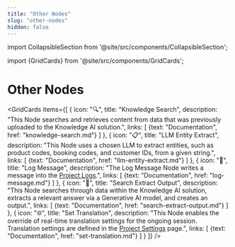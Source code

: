 ```yaml
---
title: "Other Nodes"
slug: "other-nodes"
hidden: false
---
```

import CollapsibleSection from '@site/src/components/CollapsibleSection';


import {GridCards} from '@site/src/components/GridCards';

# Other Nodes

<GridCards items={[
  {
    icon: "🔍",
    title: "Knowledge Search",
    description: "This Node searches and retrieves content from data that was previously uploaded to the Knowledge AI solution.",
    links: [
      {text: "Documentation", href: "knowledge-search.md"}
    ]
  },
  {
    icon: "📋",
    title: "LLM Entity Extract",
    description: "This Node uses a chosen LLM to extract entities, such as product codes, booking codes, and customer IDs, from a given string.",
    links: [
      {text: "Documentation", href: "llm-entity-extract.md"}
    ]
  },
  {
    icon: "📝",
    title: "Log Message",
    description: "The Log Message Node writes a message into the [Project Logs](../../../test/logs.md).",
    links: [
      {text: "Documentation", href: "log-message.md"}
    ]
  },
  {
    icon: "📄",
    title: "Search Extract Output",
    description: "This Node searches through data within the Knowledge AI solution, extracts a relevant answer via a Generative AI model, and creates an output.",
    links: [
      {text: "Documentation", href: "search-extract-output.md"}
    ]
  },
  {
    icon: "🌐",
    title: "Set Translation",
    description: "This Node enables the override of real-time translation settings for the ongoing session. Translation settings are defined in the [Project Settings](../../../administer/access/project-settings.md) page.",
    links: [
      {text: "Documentation", href: "set-translation.md"}
    ]
  }
]} />
